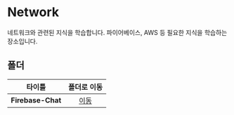 # Network
네트워크와 관련된 지식을 학습합니다. 파이어베이스, AWS 등 필요한 지식을 학습하는 장소입니다.   

## 폴더

|타이틀|폴더로 이동|
|---|:---:|
|**Firebase-Chat**|[이동](https://github.com/Hschan2/LearnJavascript/tree/main/Network/Firebase-Chat)|
